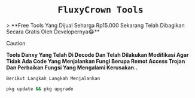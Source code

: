 <h1 align="center"><code>FluxyCrown Tools</code></h1>
> **Free Tools Yang Dijual Seharga Rp15.000 Sekarang Telah Dibagikan Secara Gratis Oleh Developernya😂**


> [!CAUTION] 
> **Tools Danxy Yang Telah Di Decode Dan Telah Dilakukan Modifikasi Agar Tidak Ada Code Yang Menjalankan Fungi Berupa Remot Access Trojan Dan Perbaikan Fungsi Yang Mengalami Kerusakan..**

`Berikut Langkah Langkah Menjalankan`
```bash
pkg update && pkg upgrade
```

